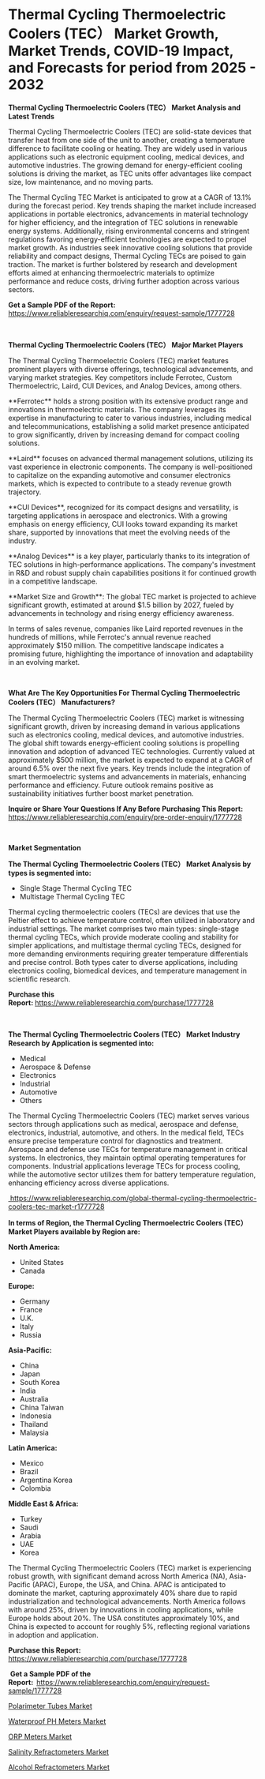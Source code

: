 <p><h1>Thermal Cycling Thermoelectric Coolers (TEC） Market Growth, Market Trends, COVID-19 Impact, and Forecasts for period from 2025 - 2032</h1></p><p><strong>Thermal Cycling Thermoelectric Coolers (TEC） Market Analysis and Latest Trends</strong></p>
<p><p>Thermal Cycling Thermoelectric Coolers (TEC) are solid-state devices that transfer heat from one side of the unit to another, creating a temperature difference to facilitate cooling or heating. They are widely used in various applications such as electronic equipment cooling, medical devices, and automotive industries. The growing demand for energy-efficient cooling solutions is driving the market, as TEC units offer advantages like compact size, low maintenance, and no moving parts.</p><p>The Thermal Cycling TEC Market is anticipated to grow at a CAGR of 13.1% during the forecast period. Key trends shaping the market include increased applications in portable electronics, advancements in material technology for higher efficiency, and the integration of TEC solutions in renewable energy systems. Additionally, rising environmental concerns and stringent regulations favoring energy-efficient technologies are expected to propel market growth. As industries seek innovative cooling solutions that provide reliability and compact designs, Thermal Cycling TECs are poised to gain traction. The market is further bolstered by research and development efforts aimed at enhancing thermoelectric materials to optimize performance and reduce costs, driving further adoption across various sectors.</p></p>
<p><strong>Get a Sample PDF of the Report:&nbsp;</strong> <a href="https://www.reliableresearchiq.com/enquiry/request-sample/1777728?utm_campaign=2886&utm_medium=2&utm_source=Github&utm_content=ia&utm_term=25032025&utm_id=thermal-cycling-thermoelectric-coolers-tec">https://www.reliableresearchiq.com/enquiry/request-sample/1777728</a></p>
<p>&nbsp;</p>
<p><strong>Thermal Cycling Thermoelectric Coolers (TEC） Major Market Players</strong></p>
<p><p>The Thermal Cycling Thermoelectric Coolers (TEC) market features prominent players with diverse offerings, technological advancements, and varying market strategies. Key competitors include Ferrotec, Custom Thermoelectric, Laird, CUI Devices, and Analog Devices, among others.</p><p>**Ferrotec** holds a strong position with its extensive product range and innovations in thermoelectric materials. The company leverages its expertise in manufacturing to cater to various industries, including medical and telecommunications, establishing a solid market presence anticipated to grow significantly, driven by increasing demand for compact cooling solutions.</p><p>**Laird** focuses on advanced thermal management solutions, utilizing its vast experience in electronic components. The company is well-positioned to capitalize on the expanding automotive and consumer electronics markets, which is expected to contribute to a steady revenue growth trajectory.</p><p>**CUI Devices**, recognized for its compact designs and versatility, is targeting applications in aerospace and electronics. With a growing emphasis on energy efficiency, CUI looks toward expanding its market share, supported by innovations that meet the evolving needs of the industry.</p><p>**Analog Devices** is a key player, particularly thanks to its integration of TEC solutions in high-performance applications. The company's investment in R&D and robust supply chain capabilities positions it for continued growth in a competitive landscape.</p><p>**Market Size and Growth**: The global TEC market is projected to achieve significant growth, estimated at around $1.5 billion by 2027, fueled by advancements in technology and rising energy efficiency awareness.</p><p>In terms of sales revenue, companies like Laird reported revenues in the hundreds of millions, while Ferrotec's annual revenue reached approximately $150 million. The competitive landscape indicates a promising future, highlighting the importance of innovation and adaptability in an evolving market.</p></p>
<p>&nbsp;</p>
<p><strong>What Are The Key Opportunities For Thermal Cycling Thermoelectric Coolers (TEC） Manufacturers?</strong></p>
<p><p>The Thermal Cycling Thermoelectric Coolers (TEC) market is witnessing significant growth, driven by increasing demand in various applications such as electronics cooling, medical devices, and automotive industries. The global shift towards energy-efficient cooling solutions is propelling innovation and adoption of advanced TEC technologies. Currently valued at approximately $500 million, the market is expected to expand at a CAGR of around 6.5% over the next five years. Key trends include the integration of smart thermoelectric systems and advancements in materials, enhancing performance and efficiency. Future outlook remains positive as sustainability initiatives further boost market penetration.</p></p>
<p><strong>Inquire or Share Your Questions If Any Before Purchasing This Report:</strong> <a href="https://www.reliableresearchiq.com/enquiry/pre-order-enquiry/1777728?utm_campaign=2886&utm_medium=2&utm_source=Github&utm_content=ia&utm_term=25032025&utm_id=thermal-cycling-thermoelectric-coolers-tec">https://www.reliableresearchiq.com/enquiry/pre-order-enquiry/1777728</a></p>
<p>&nbsp;</p>
<p><strong>Market Segmentation</strong></p>
<p><strong>The Thermal Cycling Thermoelectric Coolers (TEC） Market Analysis by types is segmented into:</strong></p>
<p><ul><li>Single Stage Thermal Cycling TEC</li><li>Multistage Thermal Cycling TEC</li></ul></p>
<p><p>Thermal cycling thermoelectric coolers (TECs) are devices that use the Peltier effect to achieve temperature control, often utilized in laboratory and industrial settings. The market comprises two main types: single-stage thermal cycling TECs, which provide moderate cooling and stability for simpler applications, and multistage thermal cycling TECs, designed for more demanding environments requiring greater temperature differentials and precise control. Both types cater to diverse applications, including electronics cooling, biomedical devices, and temperature management in scientific research.</p></p>
<p><strong>Purchase this Report:&nbsp;</strong><a href="https://www.reliableresearchiq.com/purchase/1777728?utm_campaign=2886&utm_medium=2&utm_source=Github&utm_content=ia&utm_term=25032025&utm_id=thermal-cycling-thermoelectric-coolers-tec">https://www.reliableresearchiq.com/purchase/1777728</a></p>
<p>&nbsp;</p>
<p><strong>The Thermal Cycling Thermoelectric Coolers (TEC） Market Industry Research by Application is segmented into:</strong></p>
<p><ul><li>Medical</li><li>Aerospace & Defense</li><li>Electronics</li><li>Industrial</li><li>Automotive</li><li>Others</li></ul></p>
<p><p>The Thermal Cycling Thermoelectric Coolers (TEC) market serves various sectors through applications such as medical, aerospace and defense, electronics, industrial, automotive, and others. In the medical field, TECs ensure precise temperature control for diagnostics and treatment. Aerospace and defense use TECs for temperature management in critical systems. In electronics, they maintain optimal operating temperatures for components. Industrial applications leverage TECs for process cooling, while the automotive sector utilizes them for battery temperature regulation, enhancing efficiency across diverse applications.</p></p>
<p><a href="https://www.reliableresearchiq.com/global-thermal-cycling-thermoelectric-coolers-tec-market-r1777728?utm_campaign=2886&utm_medium=2&utm_source=Github&utm_content=ia&utm_term=25032025&utm_id=thermal-cycling-thermoelectric-coolers-tec">&nbsp;https://www.reliableresearchiq.com/global-thermal-cycling-thermoelectric-coolers-tec-market-r1777728</a></p>
<p><strong>In terms of Region, the Thermal Cycling Thermoelectric Coolers (TEC） Market Players available by Region are:</strong></p>
<p>
    <p> <strong> North America: </strong>
        <ul>
            <li>United States</li>
            <li>Canada</li>
        </ul>
        </p> 
    <p> <strong> Europe: </strong>
        <ul>
            <li>Germany</li>
            <li>France</li>
            <li>U.K.</li>
            <li>Italy</li>
            <li>Russia</li>
        </ul>
        </p> 
    <p> <strong> Asia-Pacific: </strong>
        <ul>
            <li>China</li>
            <li>Japan</li>
            <li>South Korea</li>
            <li>India</li>
            <li>Australia</li>
            <li>China Taiwan</li>
            <li>Indonesia</li>
            <li>Thailand</li>
            <li>Malaysia</li>
        </ul>
        </p> 
    <p> <strong> Latin America: </strong>
        <ul>
            <li>Mexico</li>
            <li>Brazil</li>
            <li>Argentina Korea</li>
            <li>Colombia</li>
        </ul>
        </p> 
    <p> <strong> Middle East & Africa: </strong>
        <ul>
            <li>Turkey</li>
            <li>Saudi</li>
            <li>Arabia</li>
            <li>UAE</li>
            <li>Korea</li>
        </ul>
    </p>
    </p>
<p><p>The Thermal Cycling Thermoelectric Coolers (TEC) market is experiencing robust growth, with significant demand across North America (NA), Asia-Pacific (APAC), Europe, the USA, and China. APAC is anticipated to dominate the market, capturing approximately 40% share due to rapid industrialization and technological advancements. North America follows with around 25%, driven by innovations in cooling applications, while Europe holds about 20%. The USA constitutes approximately 10%, and China is expected to account for roughly 5%, reflecting regional variations in adoption and application.</p></p>
<p><strong>Purchase this Report: </strong><a href="https://www.reliableresearchiq.com/purchase/1777728?utm_campaign=2886&utm_medium=2&utm_source=Github&utm_content=ia&utm_term=25032025&utm_id=thermal-cycling-thermoelectric-coolers-tec">https://www.reliableresearchiq.com/purchase/1777728</a></p>
<p>&nbsp;<strong>Get a Sample PDF of the Report:&nbsp;&nbsp;</strong><a href="https://www.reliableresearchiq.com/enquiry/request-sample/1777728?utm_campaign=2886&utm_medium=2&utm_source=Github&utm_content=ia&utm_term=25032025&utm_id=thermal-cycling-thermoelectric-coolers-tec">https://www.reliableresearchiq.com/enquiry/request-sample/1777728</a></p>
<p><strong></strong></p>
<p><p><a href="https://www.linkedin.com/pulse/polarimeter-tubes-market-challenges-forecasts-development-sales-ezlye?utm_campaign=2886&utm_medium=2&utm_source=Github&utm_content=ia&utm_term=25032025&utm_id=thermal-cycling-thermoelectric-coolers-tec">Polarimeter Tubes Market</a></p><p><a href="https://www.linkedin.com/pulse/market-examination-report-waterproof-ph-meters-growth-forecast-jixse?utm_campaign=2886&utm_medium=2&utm_source=Github&utm_content=ia&utm_term=25032025&utm_id=thermal-cycling-thermoelectric-coolers-tec">Waterproof PH Meters Market</a></p><p><a href="https://www.linkedin.com/pulse/orp-meters-market-analysis-report-2025-2032-size-growing-e4uwc?utm_campaign=2886&utm_medium=2&utm_source=Github&utm_content=ia&utm_term=25032025&utm_id=thermal-cycling-thermoelectric-coolers-tec">ORP Meters Market</a></p><p><a href="https://www.linkedin.com/pulse/growth-rate-size-salinity-refractometers-market-anextraordinary-hdrge?utm_campaign=2886&utm_medium=2&utm_source=Github&utm_content=ia&utm_term=25032025&utm_id=thermal-cycling-thermoelectric-coolers-tec">Salinity Refractometers Market</a></p><p><a href="https://www.linkedin.com/pulse/comprehend-alcohol-refractometers-market-size-growing-cagr-o2xje?utm_campaign=2886&utm_medium=2&utm_source=Github&utm_content=ia&utm_term=25032025&utm_id=thermal-cycling-thermoelectric-coolers-tec">Alcohol Refractometers Market</a></p></p>